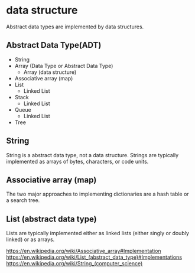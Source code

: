 # data structure

Abstract data types are implemented by data structures.

## Abstract Data Type(ADT)
- String
- Array (Data Type or Abstract Data Type)
  - Array (data structure)
- Associative array (map)
- List
  - Linked List
- Stack
  - Linked List
- Queue
  - Linked List
- Tree

## String

String is a abstract data type, not a data structure.
Strings are typically implemented as arrays of bytes, characters, or code units.

## Associative array (map)

The two major approaches to implementing dictionaries are a hash table or a search tree.

## List (abstract data type)

Lists are typically implemented either as linked lists (either singly or doubly linked) or as arrays.

https://en.wikipedia.org/wiki/Associative_array#Implementation  
https://en.wikipedia.org/wiki/List_(abstract_data_type)#Implementations  
https://en.wikipedia.org/wiki/String_(computer_science)  
